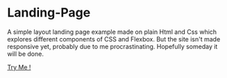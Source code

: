 # Landing-Page

A simple layout landing page example made on plain Html and Css which explores different components of CSS and Flexbox. 
But the site isn't made responsive yet, probably due to me procrastinating. Hopefully someday it will be done.

[Try Me !](https://ericsiwakoti.github.io/Landing-Page/)
